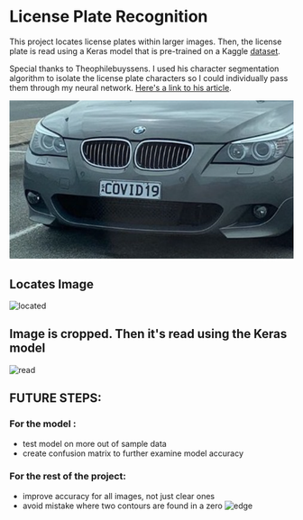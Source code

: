 # License Plate Recognition
This project locates license plates within larger images. Then, the license plate is read using a Keras model that is pre-trained on a Kaggle [dataset](https://www.kaggle.com/aladdinss/license-plate-digits-classification-dataset). 

Special thanks to Theophilebuyssens. I used his character segmentation algorithm to isolate the license plate characters so I could individually pass them through my neural network. [Here's a link to his article](https://medium.com/@theophilebuyssens/license-plate-recognition-using-opencv-yolo-and-keras-f5bfe03afc65). 
 
![bmw](https://github.com/AadarshMahra/License_Plate_Recognition/blob/main/media/bmw.jpg?raw=true)
## Locates Image
![located](https://media.discordapp.net/attachments/699093898915610694/795577611854151680/Screen_Shot_2021-01-04_at_1.00.01_AM.png?width=800&height=462)

## Image is cropped. Then it's read using the Keras model  
![read](https://media.discordapp.net/attachments/699093898915610694/875283469192794122/new_guess.png)


## FUTURE STEPS: 
### For the model : 
- test model on more out of sample data 
- create confusion matrix to further examine model accuracy 

### For the rest of the project: 
- improve accuracy for all images, not just clear ones
- avoid mistake where two contours are found in a zero 
![edge](https://media.discordapp.net/attachments/699093898915610694/875287868824780851/zero_double_contour.png?width=379&amp;height=600")


